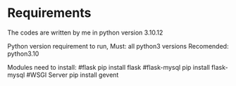 # Requirements
The codes are written by me in python version 3.10.12

Python version requirement to run,
Must: all python3 versions
Recomended: python3.10

Modules need to install:
#flask
pip install flask
#flask-mysql
pip install flask-mysql
#WSGI Server
pip install gevent
